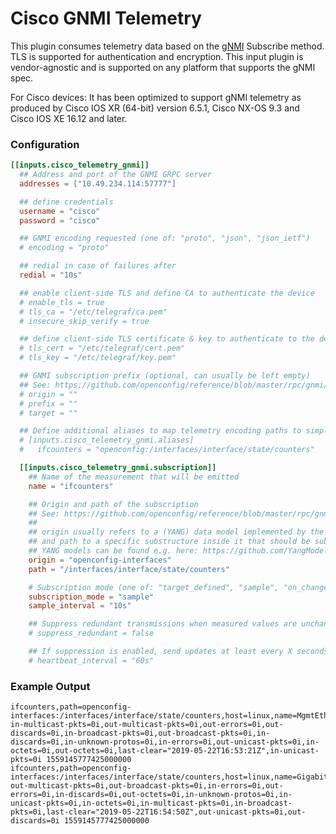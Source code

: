 # Cisco GNMI Telemetry

This plugin consumes telemetry data based on the [gNMI](https://github.com/openconfig/reference/blob/master/rpc/gnmi/gnmi-specification.md) Subscribe method. TLS is supported for authentication and encryption.  This input plugin is vendor-agnostic and is supported on any platform that supports the gNMI spec. 

For Cisco devices: 
It has been optimized to support gNMI telemetry as produced by Cisco IOS XR (64-bit) version 6.5.1, Cisco NX-OS 9.3 and Cisco IOS XE 16.12 and later.


### Configuration

```toml
[[inputs.cisco_telemetry_gnmi]]
  ## Address and port of the GNMI GRPC server
  addresses = ["10.49.234.114:57777"]

  ## define credentials
  username = "cisco"
  password = "cisco"

  ## GNMI encoding requested (one of: "proto", "json", "json_ietf")
  # encoding = "proto"

  ## redial in case of failures after
  redial = "10s"

  ## enable client-side TLS and define CA to authenticate the device
  # enable_tls = true
  # tls_ca = "/etc/telegraf/ca.pem"
  # insecure_skip_verify = true

  ## define client-side TLS certificate & key to authenticate to the device
  # tls_cert = "/etc/telegraf/cert.pem"
  # tls_key = "/etc/telegraf/key.pem"

  ## GNMI subscription prefix (optional, can usually be left empty)
  ## See: https://github.com/openconfig/reference/blob/master/rpc/gnmi/gnmi-specification.md#222-paths
  # origin = ""
  # prefix = ""
  # target = ""

  ## Define additional aliases to map telemetry encoding paths to simple measurement names
  # [inputs.cisco_telemetry_gnmi.aliases]
  #   ifcounters = "openconfig:/interfaces/interface/state/counters"

  [[inputs.cisco_telemetry_gnmi.subscription]]
    ## Name of the measurement that will be emitted
    name = "ifcounters"

    ## Origin and path of the subscription
    ## See: https://github.com/openconfig/reference/blob/master/rpc/gnmi/gnmi-specification.md#222-paths
    ##
    ## origin usually refers to a (YANG) data model implemented by the device
    ## and path to a specific substructure inside it that should be subscribed to (similar to an XPath)
    ## YANG models can be found e.g. here: https://github.com/YangModels/yang/tree/master/vendor/cisco/xr
    origin = "openconfig-interfaces"
    path = "/interfaces/interface/state/counters"

    # Subscription mode (one of: "target_defined", "sample", "on_change") and interval
    subscription_mode = "sample"
    sample_interval = "10s"

    ## Suppress redundant transmissions when measured values are unchanged
    # suppress_redundant = false

    ## If suppression is enabled, send updates at least every X seconds anyway
    # heartbeat_interval = "60s"
```

### Example Output
```
ifcounters,path=openconfig-interfaces:/interfaces/interface/state/counters,host=linux,name=MgmtEth0/RP0/CPU0/0,source=10.49.234.115 in-multicast-pkts=0i,out-multicast-pkts=0i,out-errors=0i,out-discards=0i,in-broadcast-pkts=0i,out-broadcast-pkts=0i,in-discards=0i,in-unknown-protos=0i,in-errors=0i,out-unicast-pkts=0i,in-octets=0i,out-octets=0i,last-clear="2019-05-22T16:53:21Z",in-unicast-pkts=0i 1559145777425000000
ifcounters,path=openconfig-interfaces:/interfaces/interface/state/counters,host=linux,name=GigabitEthernet0/0/0/0,source=10.49.234.115 out-multicast-pkts=0i,out-broadcast-pkts=0i,in-errors=0i,out-errors=0i,in-discards=0i,out-octets=0i,in-unknown-protos=0i,in-unicast-pkts=0i,in-octets=0i,in-multicast-pkts=0i,in-broadcast-pkts=0i,last-clear="2019-05-22T16:54:50Z",out-unicast-pkts=0i,out-discards=0i 1559145777425000000
```
